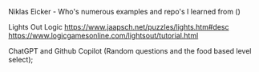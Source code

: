 Niklas Eicker - Who's numerous examples and repo's I learned from ()

Lights Out Logic
https://www.jaapsch.net/puzzles/lights.htm#desc
https://www.logicgamesonline.com/lightsout/tutorial.html

ChatGPT and Github Copilot
(Random questions and the food based level select);